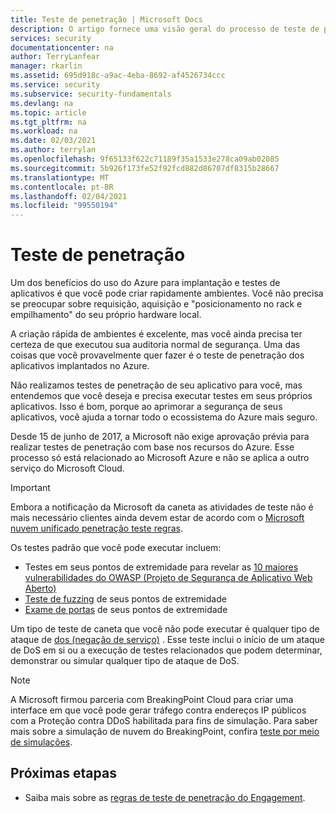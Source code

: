 ```yaml
---
title: Teste de penetração | Microsoft Docs
description: O artigo fornece uma visão geral do processo de teste de penetração e como executar um teste de caneta em seu aplicativo em execução na infraestrutura do Azure.
services: security
documentationcenter: na
author: TerryLanfear
manager: rkarlin
ms.assetid: 695d918c-a9ac-4eba-8692-af4526734ccc
ms.service: security
ms.subservice: security-fundamentals
ms.devlang: na
ms.topic: article
ms.tgt_pltfrm: na
ms.workload: na
ms.date: 02/03/2021
ms.author: terrylan
ms.openlocfilehash: 9f65133f622c71189f35a1533e278ca09ab02085
ms.sourcegitcommit: 5b926f173fe52f92fcd882d86707df8315b28667
ms.translationtype: MT
ms.contentlocale: pt-BR
ms.lasthandoff: 02/04/2021
ms.locfileid: "99550194"
---
```

# <a name="penetration-testing"></a>Teste de penetração

Um dos benefícios do uso do Azure para implantação e testes de aplicativos é que você pode criar rapidamente ambientes. Você não precisa se preocupar sobre requisição, aquisição e "posicionamento no rack e empilhamento" do seu próprio hardware local.

A criação rápida de ambientes é excelente, mas você ainda precisa ter certeza de que executou sua auditoria normal de segurança. Uma das coisas que você provavelmente quer fazer é o teste de penetração dos aplicativos implantados no Azure.

Não realizamos testes de penetração de seu aplicativo para você, mas entendemos que você deseja e precisa executar testes em seus próprios aplicativos. Isso é bom, porque ao aprimorar a segurança de seus aplicativos, você ajuda a tornar todo o ecossistema do Azure mais seguro.

Desde 15 de junho de 2017, a Microsoft não exige aprovação prévia para realizar testes de penetração com base nos recursos do Azure. Esse processo só está relacionado ao Microsoft Azure e não se aplica a outro serviço do Microsoft Cloud.

>[!IMPORTANT]
>Embora a notificação da Microsoft da caneta as atividades de teste não é mais necessário clientes ainda devem estar de acordo com o [Microsoft nuvem unificado penetração teste regras](https://technet.microsoft.com/mt784683).

Os testes padrão que você pode executar incluem:

* Testes em seus pontos de extremidade para revelar as [10 maiores vulnerabilidades do OWASP (Projeto de Segurança de Aplicativo Web Aberto)](https://www.owasp.org/index.php/Category:OWASP_Top_Ten_Project)
* [Teste de fuzzing](https://cloudblogs.microsoft.com/microsoftsecure/2007/09/20/fuzz-testing-at-microsoft-and-the-triage-process/) de seus pontos de extremidade
* [Exame de portas](https://en.wikipedia.org/wiki/Port_scanner) de seus pontos de extremidade

Um tipo de teste de caneta que você não pode executar é qualquer tipo de ataque de [dos (negação de serviço)](https://en.wikipedia.org/wiki/Denial-of-service_attack) . Esse teste inclui o início de um ataque de DoS em si ou a execução de testes relacionados que podem determinar, demonstrar ou simular qualquer tipo de ataque de DoS.

>[!Note]
>A Microsoft firmou parceria com BreakingPoint Cloud para criar uma interface em que você pode gerar tráfego contra endereços IP públicos com a Proteção contra DDoS habilitada para fins de simulação. Para saber mais sobre a simulação de nuvem do BreakingPoint, confira [teste por meio de simulações](../../ddos-protection/test-through-simulations.md).

## <a name="next-steps"></a>Próximas etapas

* Saiba mais sobre as [regras de teste de penetração do Engagement](https://www.microsoft.com/msrc/pentest-rules-of-engagement?rtc=2).
